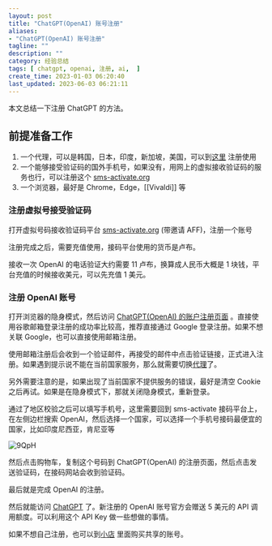 ```yaml
---
layout: post
title: "ChatGPT(OpenAI) 账号注册"
aliases:
- "ChatGPT(OpenAI) 账号注册"
tagline: ""
description: ""
category: 经验总结
tags: [ chatgpt, openai, 注册, ai,  ]
create_time: 2023-01-03 06:20:40
last_updated: 2023-06-03 06:21:11
---
```


本文总结一下注册 ChatGPT 的方法。

## 前提准备工作

1. 一个代理，可以是韩国，日本，印度，新加坡，美国，可以到[这里](https://board.gtk.pw) 注册使用
2. 一个能够接受验证码的国外手机号，如果没有，用网上的虚拟接收验证码的服务也行，可以注册这个 [sms-activate.org](https://gtk.pw/sms)
3. 一个浏览器，最好是 Chrome，Edge，[[Vivaldi]] 等

### 注册虚拟号接受验证码

打开虚拟号码接收验证码平台 [sms-activate.org](https://gtk.pw/sms) (带邀请 AFF)，注册一个账号

注册完成之后，需要充值使用，接码平台使用的货币是卢布。

接收一次 OpenAI 的电话验证大约需要 11 卢布，换算成人民币大概是 1 块钱，平台充值的时候接收美元，可以先充值 1 美元。

### 注册 OpenAI 账号

打开浏览器的隐身模式，然后访问 [ChatGPT(OpenAI) 的账户注册页面](https://beta.openai.com/signup) 。直接使用谷歌邮箱登录注册的成功率比较高，推荐直接通过 Google 登录注册。如果不想关联 Google，也可以直接使用邮箱注册。

使用邮箱注册后会收到一个验证邮件，再接受的邮件中点击验证链接，正式进入注册。如果遇到提示说不能在当前国家服务，那么就需要切换[代理](https://board.gtk.pw)了。

另外需要注意的是，如果出现了当前国家不提供服务的错误，最好是清空 Cookie 之后再试。如果是在隐身模式下，那就关闭隐身模式，重新登录。

通过了地区校验之后可以填写手机号，这里需要回到 sms-activate 接码平台上，在左侧边栏搜索 OpenAI，然后选择一个国家，可以选择一个手机号接码最便宜的国家，比如印度尼西亚，肯尼亚等

![9QpH](https://photo.einverne.info/images/2023/06/03/9QpH.png)

然后点击购物车，复制这个号码到 ChatGPT(OpenAI) 的注册页面，然后点击发送验证码，在接码网站会收到验证码。

最后就是完成 OpenAI 的注册。

然后就能访问 [ChatGPT](https://chat.openai.com/) 了。新注册的 OpenAI 账号官方会赠送 5 美元的 API 调用额度。可以利用这个 API Key 做一些想做的事情。

如果不想自己注册，也可以到[小店](https://buy.gtk.pw/buy/5) 里面购买共享的账号。
